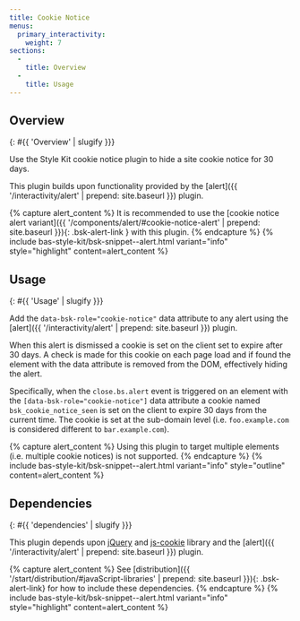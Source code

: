 ```yaml
---
title: Cookie Notice
menus:
  primary_interactivity:
    weight: 7
sections:
  -
    title: Overview
  -
    title: Usage
---
```


## Overview
{: #{{ 'Overview' | slugify }}}

Use the Style Kit cookie notice plugin to hide a site cookie notice for 30 days.

This plugin builds upon functionality provided by the [alert]({{ '/interactivity/alert' | prepend: site.baseurl }})
plugin.

{% capture alert_content %}
It is recommended to use the
[cookie notice alert variant]({{ '/components/alert/#cookie-notice-alert' | prepend: site.baseurl }}){: .bsk-alert-link }
with this plugin.
{% endcapture %}
{% include bas-style-kit/bsk-snippet--alert.html
  variant="info"
  style="highlight"
  content=alert_content
%}

## Usage
{: #{{ 'Usage' | slugify }}}

Add the `data-bsk-role="cookie-notice"` data attribute to any alert using the
[alert]({{ '/interactivity/alert' | prepend: site.baseurl }}) plugin.

When this alert is dismissed a cookie is set on the client set to expire after 30 days. A check is made for this cookie
on each page load and if found the element with the data attribute is removed from the DOM, effectively hiding the
alert.

Specifically, when the `close.bs.alert` event is triggered on an element with the `[data-bsk-role="cookie-notice"]`
data attribute a cookie named `bsk_cookie_notice_seen` is set on the client to expire 30 days from the current time.
The cookie is set at the sub-domain level (i.e. `foo.example.com` is considered different to `bar.example.com`).

{% capture alert_content %}
Using this plugin to target multiple elements (i.e. multiple cookie notices) is not supported.
{% endcapture %}
{% include bas-style-kit/bsk-snippet--alert.html
  variant="info"
  style="outline"
  content=alert_content
%}

## Dependencies
{: #{{ 'dependencies' | slugify }}}

This plugin depends upon [jQuery](https://jquery.com) and [js-cookie](https://github.com/js-cookie/js-cookie) library
and the [alert]({{ '/interactivity/alert' | prepend: site.baseurl }}) plugin.

{% capture alert_content %}
See [distribution]({{ '/start/distribution/#javaScript-libraries' | prepend: site.baseurl }}){: .bsk-alert-link} for
how to include these dependencies.
{% endcapture %}
{% include bas-style-kit/bsk-snippet--alert.html
  variant="info"
  style="highlight"
  content=alert_content
%}
